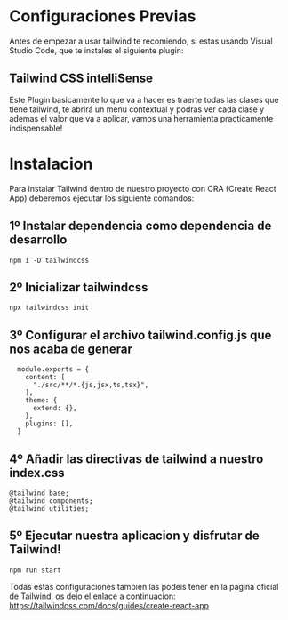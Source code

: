 # Configuraciones Previas
Antes de empezar a usar tailwind te recomiendo, si estas usando Visual Studio Code, que te instales el siguiente plugin:
## Tailwind CSS intelliSense
Este Plugin basicamente lo que va a hacer es traerte todas las clases que tiene tailwind, te abrirá un menu contextual y podras ver cada clase y ademas el valor que va a aplicar, vamos una herramienta practicamente indispensable!

# Instalacion
Para instalar Tailwind dentro de nuestro proyecto con CRA (Create React App) deberemos ejecutar los siguiente comandos:
## 1º Instalar dependencia como dependencia de desarrollo
```
npm i -D tailwindcss
```

## 2º Inicializar tailwindcss
```
npx tailwindcss init
```

## 3º Configurar el archivo tailwind.config.js que nos acaba de generar
```
  module.exports = {
    content: [
      "./src/**/*.{js,jsx,ts,tsx}",
    ],
    theme: {
      extend: {},
    },
    plugins: [],
  }
```

## 4º Añadir las directivas de tailwind a nuestro index.css
```
@tailwind base;
@tailwind components;
@tailwind utilities;
```

## 5º Ejecutar nuestra aplicacion y disfrutar de Tailwind!
```
npm run start
```

Todas estas configuraciones tambien las podeis tener en la pagina oficial de Tailwind, os dejo el enlace a continuacion:
https://tailwindcss.com/docs/guides/create-react-app